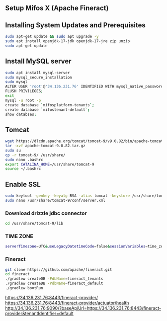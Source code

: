 ## Setup Mifos X (Apache Fineract)

## Installing System Updates and Prerequisites

```bash
sudo apt-get update && sudo apt upgrade -y
sudo apt install openjdk-17-jdk openjdk-17-jre zip unzip 
sudo apt-get update
```

## Install MySQL server
```bash
sudo apt install mysql-server
sudo mysql_secure_installation
sudo mysql
ALTER USER 'root'@'34.136.231.76' IDENTIFIED WITH mysql_native_password BY 'mysql';
FLUSH PRIVILEGES;
exit
mysql -u root -p
create database `mifosplatform-tenants`;
create database `mifostenant-default`;
show databses;
```

## Tomcat

```bash
wget https://dlcdn.apache.org/tomcat/tomcat-9/v9.0.82/bin/apache-tomcat-9.0.82.tar.gz
tar -xvf apache-tomcat-9.0.82.tar.gz
sudo su
cp -r tomcat-9/ /usr/share/
sudo nano .bashrc
export CATALINA_HOME=/usr/share/tomcat-9
source ~/.bashrc
```

## Enable SSL

```bash
sudo keytool -genkey -keyalg RSA -alias tomcat -keystore /usr/share/tomcat.keystore
sudo nano /usr/share/tomcat-9/conf/server.xml
```

### Download drizzle jdbc connector

```bash
cd /usr/share/tomcat-9/lib
```

### TIME ZONE

```bash
serverTimezone=UTC&useLegacyDatetimeCode=false&sessionVariables=time_zone=‘-00:00’
```

### Fineract

```bash
git clone https://github.com/apache/fineract.git
cd fineract
./gradlew createDB -PdbName=fineract_tenants
./gradlew createDB -PdbName=fineract_default
./gradlew bootRun
```

https://34.136.231.76:8443/fineract-provider/
https://34.136.231.76:8443/fineract-provider/actuator/health
http://34.136.231.76:9090/?baseApiUrl=https://34.136.231.76:8443/fineract-provider&tenantIdentifier=default